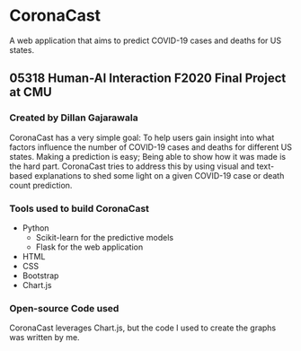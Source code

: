 # CoronaCast
A web application that aims to predict COVID-19 cases and deaths for US states.

## 05318 Human-AI Interaction F2020 Final Project at CMU
### Created by Dillan Gajarawala

CoronaCast has a very simple goal: To help users gain insight into what factors influence the number of COVID-19 cases
and deaths for different US states. Making a prediction is easy; Being able to show how it was made is the hard part.
CoronaCast tries to address this by using visual and text-based explanations to shed some light on a given COVID-19
case or death count prediction.

### Tools used to build CoronaCast

- Python
    - Scikit-learn for the predictive models
    - Flask for the web application
- HTML
- CSS
- Bootstrap
- Chart.js

### Open-source Code used

CoronaCast leverages Chart.js, but the code I used to create the graphs was written by me. 